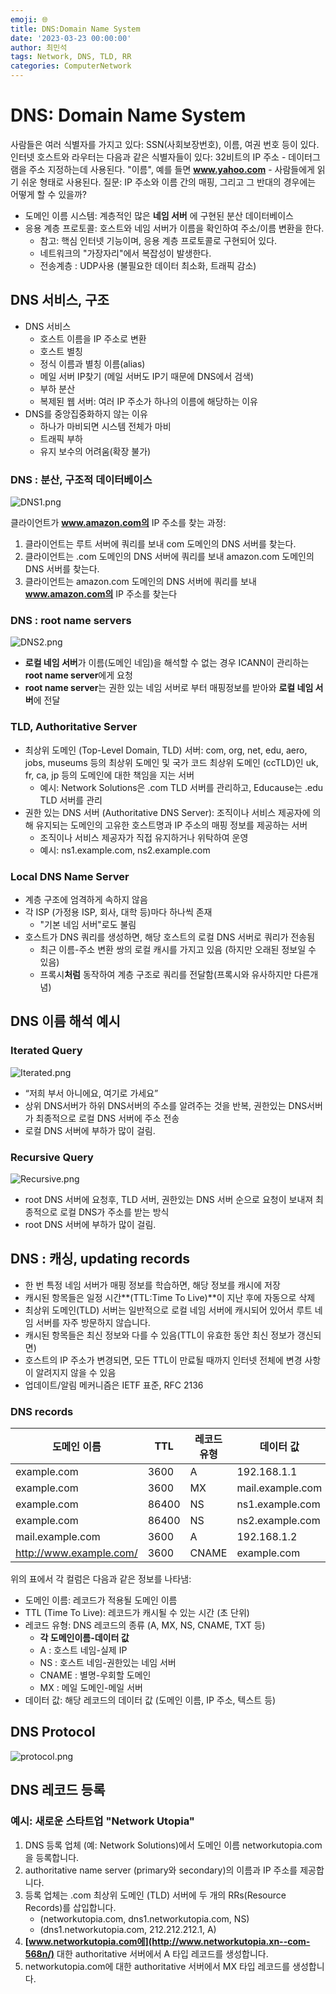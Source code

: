 ```yaml
---
emoji: 🌐
title: DNS:Domain Name System
date: '2023-03-23 00:00:00'
author: 최민석
tags: Network, DNS, TLD, RR
categories: ComputerNetwork
---
```

# DNS: Domain Name System

사람들은 여러 식별자를 가지고 있다:
SSN(사회보장번호), 이름, 여권 번호 등이 있다.
인터넷 호스트와 라우터는 다음과 같은 식별자들이 있다:
32비트의 IP 주소 - 데이터그램을 주소 지정하는데 사용된다.
"이름", 예를 들면 **www.yahoo.com** - 사람들에게 읽기 쉬운 형태로 사용된다.
질문: IP 주소와 이름 간의 매핑, 그리고 그 반대의 경우에는 어떻게 할 수 있을까?

- 도메인 이름 시스템:
  계층적인 많은 **네임 서버** 에 구현된 분산 데이터베이스
- 응용 계층 프로토콜: 호스트와 네임 서버가 이름을 확인하여 주소/이름 변환을 한다.
    - 참고: 핵심 인터넷 기능이며, 응용 계층 프로토콜로 구현되어 있다.
    - 네트워크의 "가장자리"에서 복잡성이 발생한다.
    - 전송계층 : UDP사용 (불필요한 데이터 최소화, 트래픽 감소)

## DNS 서비스, 구조

- DNS 서비스
    - 호스트 이름을 IP 주소로 변환
    - 호스트 별칭
    - 정식 이름과 별칭 이름(alias)
    - 메일 서버 IP찾기 (메일 서버도 IP기 때문에 DNS에서 검색)
    - 부하 분산
    - 복제된 웹 서버: 여러 IP 주소가 하나의 이름에 해당하는 이유
- DNS를 중앙집중화하지 않는 이유
    - 하나가 마비되면 시스템 전체가 마비
    - 트래픽 부하
    - 유지 보수의 어려움(확장 불가)

### DNS : 분산, 구조적 데이터베이스

![DNS1.png](DNS1.png)

클라이언트가 **www.amazon.com의** IP 주소를 찾는 과정:

1. 클라이언트는 루트 서버에 쿼리를 보내 com 도메인의 DNS 서버를 찾는다.
2. 클라이언트는 .com 도메인의 DNS 서버에 쿼리를 보내 amazon.com 도메인의 DNS 서버를 찾는다.
3. 클라이언트는 amazon.com 도메인의 DNS 서버에 쿼리를 보내 **www.amazon.com의** IP 주소를 찾는다

### DNS : root name servers

![DNS2.png](DNS2.png)

- **로컬 네임 서버**가 이름(도메인 네임)을 해석할 수 없는 경우 ICANN이 관리하는 **root name server**에게 요청
- **root name server**는 권한 있는 네임 서버로 부터 매핑정보를 받아와 **로컬 네임 서버**에 전달

### TLD, Authoritative Server

- 최상위 도메인 (Top-Level Domain, TLD) 서버: com, org, net, edu, aero, jobs, museums 등의 최상위 도메인 및 국가 코드 최상위 도메인 (ccTLD)인 uk, fr, ca, jp 등의 도메인에 대한 책임을 지는 서버
    - 예시: Network Solutions은 .com TLD 서버를 관리하고, Educause는 .edu TLD 서버를 관리
- 권한 있는 DNS 서버 (Authoritative DNS Server): 조직이나 서비스 제공자에 의해 유지되는 도메인의 고유한 호스트명과 IP 주소의 매핑 정보를 제공하는 서버
    - 조직이나 서비스 제공자가 직접 유지하거나 위탁하여 운영
    - 예시: ns1.example.com, ns2.example.com

### Local DNS Name Server

- 계층 구조에 엄격하게 속하지 않음
- 각 ISP (가정용 ISP, 회사, 대학 등)마다 하나씩 존재
    - "기본 네임 서버"로도 불림
- 호스트가 DNS 쿼리를 생성하면, 해당 호스트의 로컬 DNS 서버로 쿼리가 전송됨
    - 최근 이름-주소 변환 쌍의 로컬 캐시를 가지고 있음 (하지만 오래된 정보일 수 있음)
    - 프록시**처럼** 동작하여 계층 구조로 쿼리를 전달함(프록시와 유사하지만 다른개념)

## DNS 이름 해석 예시

### Iterated Query

![Iterated.png](Iterated.png)

- “저희 부서 아니에요, 여기로 가세요”
- 상위 DNS서버가 하위 DNS서버의 주소를 알려주는 것을 반복, 권한있는 DNS서버가 최종적으로 로컬 DNS 서버에 주소 전송
- 로컬 DNS 서버에 부하가 많이 걸림.

### Recursive Query

![Recursive.png](Recursive.png)

- root DNS 서버에 요청후, TLD 서버, 권한있는 DNS 서버 순으로 요청이 보내져 최종적으로 로컬 DNS가 주소를 받는 방식
- root DNS 서버에 부하가 많이 걸림.

## DNS : 캐싱, updating records

- 한 번 특정 네임 서버가 매핑 정보를 학습하면, 해당 정보를 캐시에 저장
- 캐시된 항목들은 일정 시간**(TTL:Time To Live)**이 지난 후에 자동으로 삭제
- 최상위 도메인(TLD) 서버는 일반적으로 로컬 네임 서버에 캐시되어 있어서 루트 네임 서버를 자주 방문하지 않습니다.
- 캐시된 항목들은 최신 정보와 다를 수 있음(TTL이 유효한 동안 최신 정보가 갱신되면)
- 호스트의 IP 주소가 변경되면, 모든 TTL이 만료될 때까지 인터넷 전체에 변경 사항이 알려지지 않을 수 있음
- 업데이트/알림 메커니즘은 IETF 표준, RFC 2136

### DNS records

| 도메인 이름 | TTL | 레코드 유형 | 데이터 값 |
| --- | --- | --- | --- |
| example.com | 3600 | A | 192.168.1.1 |
| example.com | 3600 | MX | mail.example.com |
| example.com | 86400 | NS | ns1.example.com |
| example.com | 86400 | NS | ns2.example.com |
| mail.example.com | 3600 | A | 192.168.1.2 |
| http://www.example.com/ | 3600 | CNAME | example.com |

위의 표에서 각 컬럼은 다음과 같은 정보를 나타냄:

- 도메인 이름: 레코드가 적용될 도메인 이름
- TTL (Time To Live): 레코드가 캐시될 수 있는 시간 (초 단위)
- 레코드 유형: DNS 레코드의 종류 (A, MX, NS, CNAME, TXT 등)
    - **각 도메인이름-데이터 값**
    - A : 호스트 네임-실제 IP
    - NS : 호스트 네임-권한있는 네임 서버
    - CNAME : 별명-우회할 도메인
    - MX : 메일 도메인-메일 서버
- 데이터 값: 해당 레코드의 데이터 값 (도메인 이름, IP 주소, 텍스트 등)

## DNS Protocol

![protocol.png](protocol.png)

## **DNS 레코드 등록**

### **예시: 새로운 스타트업 "Network Utopia"**

1. DNS 등록 업체 (예: Network Solutions)에서 도메인 이름 networkutopia.com을 등록합니다.
2. authoritative name server (primary와 secondary)의 이름과 IP 주소를 제공합니다.
3. 등록 업체는 .com 최상위 도메인 (TLD) 서버에 두 개의 RRs(Resource Records)를 삽입합니다.
    - (networkutopia.com, dns1.networkutopia.com, NS)
    - (dns1.networkutopia.com, 212.212.212.1, A)
4. **[www.networkutopia.com에](http://www.networkutopia.xn--com-568n/)** 대한 authoritative 서버에서 A 타입 레코드를 생성합니다.
5. networkutopia.com에 대한 authoritative 서버에서 MX 타입 레코드를 생성합니다.
```toc
```
